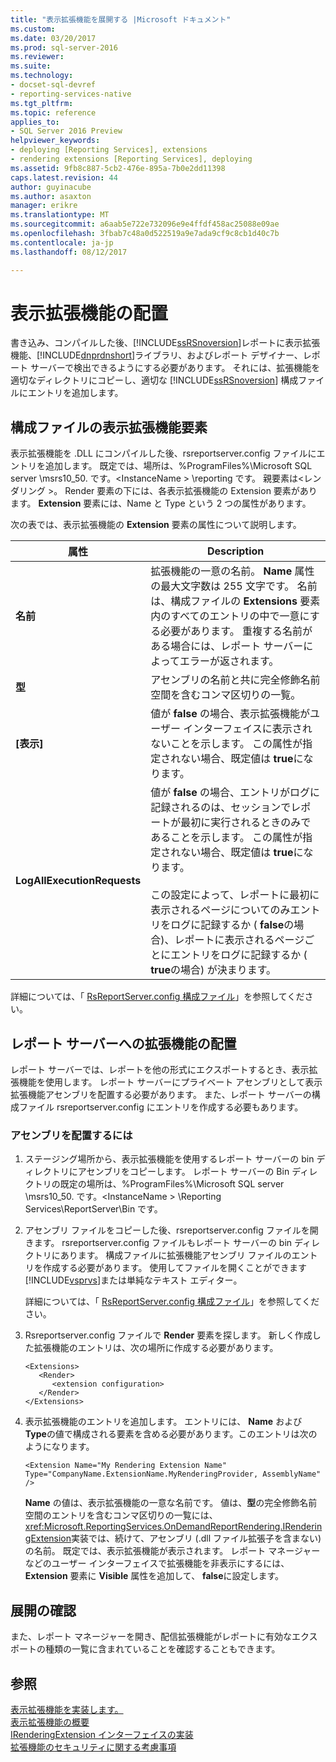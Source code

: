 ```yaml
---
title: "表示拡張機能を展開する |Microsoft ドキュメント"
ms.custom: 
ms.date: 03/20/2017
ms.prod: sql-server-2016
ms.reviewer: 
ms.suite: 
ms.technology:
- docset-sql-devref
- reporting-services-native
ms.tgt_pltfrm: 
ms.topic: reference
applies_to:
- SQL Server 2016 Preview
helpviewer_keywords:
- deploying [Reporting Services], extensions
- rendering extensions [Reporting Services], deploying
ms.assetid: 9fb8c887-5cb2-476e-895a-7b0e2dd11398
caps.latest.revision: 44
author: guyinacube
ms.author: asaxton
manager: erikre
ms.translationtype: MT
ms.sourcegitcommit: a6aab5e722e732096e9e4ffdf458ac25088e09ae
ms.openlocfilehash: 3fbab7c48a0d522519a9e7ada9cf9c8cb1d40c7b
ms.contentlocale: ja-jp
ms.lasthandoff: 08/12/2017

---
```

# <a name="deploying-a-rendering-extension"></a>表示拡張機能の配置
  書き込み、コンパイルした後、[!INCLUDE[ssRSnoversion](../../../includes/ssrsnoversion-md.md)]レポートに表示拡張機能、[!INCLUDE[dnprdnshort](../../../includes/dnprdnshort-md.md)]ライブラリ、およびレポート デザイナー、レポート サーバーで検出できるようにする必要があります。 それには、拡張機能を適切なディレクトリにコピーし、適切な [!INCLUDE[ssRSnoversion](../../../includes/ssrsnoversion-md.md)] 構成ファイルにエントリを追加します。  
  
## <a name="configuration-file-rendering-extension-element"></a>構成ファイルの表示拡張機能要素  
 表示拡張機能を .DLL にコンパイルした後、rsreportserver.config ファイルにエントリを追加します。 既定では、場所は、%ProgramFiles%\Microsoft SQL server \msrs10_50. です。\<InstanceName > \reporting です。 親要素は\<レンダリング >。 Render 要素の下には、各表示拡張機能の Extension 要素があります。 **Extension** 要素には、Name と Type という 2 つの属性があります。  
  
 次の表では、表示拡張機能の **Extension** 要素の属性について説明します。  
  
|属性|Description|  
|---------------|-----------------|  
|**名前**|拡張機能の一意の名前。 **Name** 属性の最大文字数は 255 文字です。 名前は、構成ファイルの **Extensions** 要素内のすべてのエントリの中で一意にする必要があります。 重複する名前がある場合には、レポート サーバーによってエラーが返されます。|  
|**型**|アセンブリの名前と共に完全修飾名前空間を含むコンマ区切りの一覧。|  
|**[表示]**|値が **false** の場合、表示拡張機能がユーザー インターフェイスに表示されないことを示します。 この属性が指定されない場合、既定値は **true**になります。|  
|**LogAllExecutionRequests**|値が **false** の場合、エントリがログに記録されるのは、セッションでレポートが最初に実行されるときのみであることを示します。 この属性が指定されない場合、既定値は **true**になります。<br /><br /> この設定によって、レポートに最初に表示されるページについてのみエントリをログに記録するか ( **false**の場合)、レポートに表示されるページごとにエントリをログに記録するか ( **true**の場合) が決まります。|  
  
 詳細については、「 [RsReportServer.config 構成ファイル](../../../reporting-services/report-server/rsreportserver-config-configuration-file.md)」を参照してください。  
  
## <a name="deploying-the-extension-to-the-report-server"></a>レポート サーバーへの拡張機能の配置  
 レポート サーバーでは、レポートを他の形式にエクスポートするとき、表示拡張機能を使用します。 レポート サーバーにプライベート アセンブリとして表示拡張機能アセンブリを配置する必要があります。 また、レポート サーバーの構成ファイル rsreportserver.config にエントリを作成する必要もあります。  
  
### <a name="to-deploy-the-assembly"></a>アセンブリを配置するには  
  
1.  ステージング場所から、表示拡張機能を使用するレポート サーバーの bin ディレクトリにアセンブリをコピーします。 レポート サーバーの Bin ディレクトリの既定の場所は、%ProgramFiles%\Microsoft SQL server \msrs10_50. です。\<InstanceName > \Reporting Services\ReportServer\Bin です。  
  
2.  アセンブリ ファイルをコピーした後、rsreportserver.config ファイルを開きます。 rsreportserver.config ファイルもレポート サーバーの bin ディレクトリにあります。 構成ファイルに拡張機能アセンブリ ファイルのエントリを作成する必要があります。 使用してファイルを開くことができます[!INCLUDE[vsprvs](../../../includes/vsprvs-md.md)]または単純なテキスト エディター。  
  
     詳細については、「 [RsReportServer.config 構成ファイル](../../../reporting-services/report-server/rsreportserver-config-configuration-file.md)」を参照してください。  
  
3.  Rsreportserver.config ファイルで **Render** 要素を探します。 新しく作成した拡張機能のエントリは、次の場所に作成する必要があります。  
  
    ```  
    <Extensions>  
       <Render>  
          <extension configuration>  
       </Render>  
    </Extensions>  
    ```  
  
4.  表示拡張機能のエントリを追加します。 エントリには、 **Name** および **Type**の値で構成される要素を含める必要があります。このエントリは次のようになります。  
  
    ```  
    <Extension Name="My Rendering Extension Name" Type="CompanyName.ExtensionName.MyRenderingProvider, AssemblyName" />  
    ```  
  
     **Name** の値は、表示拡張機能の一意な名前です。 値は、**型**の完全修飾名前空間のエントリを含むコンマ区切りの一覧には、<xref:Microsoft.ReportingServices.OnDemandReportRendering.IRenderingExtension>実装では、続けて、アセンブリ (.dll ファイル拡張子を含まない) の名前。 既定では、表示拡張機能が表示されます。 レポート マネージャーなどのユーザー インターフェイスで拡張機能を非表示にするには、 **Extension** 要素に **Visible** 属性を追加して、 **false**に設定します。  
  
## <a name="verifying-the-deployment"></a>展開の確認  
 また、レポート マネージャーを開き、配信拡張機能がレポートに有効なエクスポートの種類の一覧に含まれていることを確認することもできます。  
  
## <a name="see-also"></a>参照  
 [表示拡張機能を実装します。](../../../reporting-services/extensions/rendering-extension/implementing-a-rendering-extension.md)   
 [表示拡張機能の概要](../../../reporting-services/extensions/rendering-extension/rendering-extensions-overview.md)   
 [IRenderingExtension インターフェイスの実装](../../../reporting-services/extensions/rendering-extension/implementing-the-irenderingextension-interface.md)   
 [拡張機能のセキュリティに関する考慮事項](../../../reporting-services/extensions/security-considerations-for-extensions.md)  
  
  
